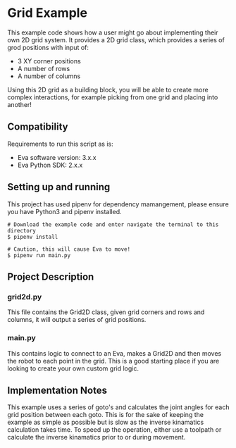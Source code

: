 # Grid Example

This example code shows how a user might go about implementing their own 2D grid system. It provides a 2D grid class, which provides a series of grod positions with input of:

- 3 XY corner positions
- A number of rows
- A number of columns

Using this 2D grid as a building block, you will be able to create more complex interactions, for example picking from one grid and placing into another!

## Compatibility

Requirements to run this script as is:

- Eva software version: 3.x.x
- Eva Python SDK: 2.x.x

## Setting up and running

This project has used pipenv for dependency mamangement, please ensure you have Python3 and pipenv installed.

    # Download the example code and enter navigate the terminal to this directory
    $ pipenv install

    # Caution, this will cause Eva to move!
    $ pipenv run main.py

## Project Description

### grid2d.py

This file contains the Grid2D class, given grid corners and rows and columns, it will output a series of grid positions.

### main.py

This contains logic to connect to an Eva, makes a Grid2D and then moves the robot to each point in the grid.
This is a good starting place if you are looking to create your own custom grid logic.

## Implementation Notes

This example uses a series of goto's and calculates the joint angles for each grid position between each goto.
This is for the sake of keeping the example as simple as possible but is slow as the inverse kinamatics calculation takes time.
To speed up the operation, either use a toolpath or calculate the inverse kinamatics prior to or during movement.
